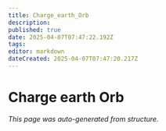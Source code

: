 ```yaml
---
title: Charge_earth_Orb
description: 
published: true
date: 2025-04-07T07:47:22.192Z
tags: 
editor: markdown
dateCreated: 2025-04-07T07:47:20.217Z
---
```


# Charge earth Orb

*This page was auto-generated from structure.*